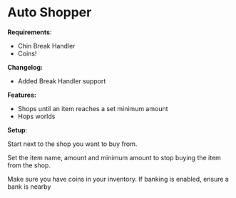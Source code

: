 
# Auto Shopper

**Requirements**:
- Chin Break Handler
- Coins!


**Changelog:**
- Added Break Handler support


**Features:**
- Shops until an item reaches a set minimum amount
- Hops worlds

**Setup**:

Start next to the shop you want to buy from.

Set the item name, amount and minimum amount to stop buying the item from the shop.

Make sure you have coins in your inventory. If banking is enabled, ensure a bank is nearby